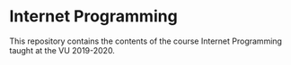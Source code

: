 # Internet Programming
This repository contains the contents of the course Internet Programming taught at the VU 2019-2020.
